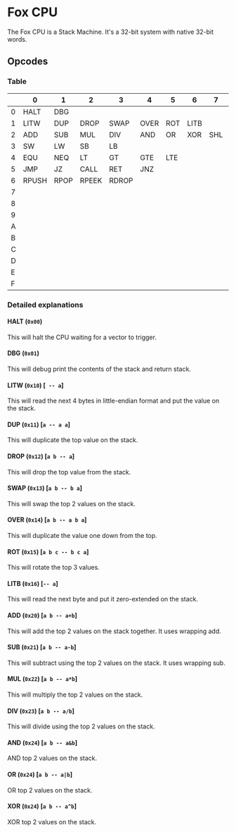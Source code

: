 # Fox CPU

The Fox CPU is a Stack Machine.
It's a 32-bit system with native 32-bit words.

## Opcodes

### Table 

|      | 0     | 1    | 2     | 3     | 4    | 5    | 6    | 7    | 8    | 9    | A    | B    | C    | D    | E    | F    |
| ---- | ----- | ---- | ----- | ----- | ---- | ---- | ---- | ---- | ---- | ---- | ---- | ---- | ---- | ---- | ---- | ---- |
| 0    | HALT  | DBG  |       |       |      |      |      |      |      |      |      |      |      |      |      |      |
| 1    | LITW  | DUP  | DROP  | SWAP  | OVER | ROT  | LITB |      |      |      |      |      |      |      |      |      |
| 2    | ADD   | SUB  | MUL   | DIV   | AND  | OR   | XOR  | SHL  | SHR  | INC  | DEC  | SAR  | NOT  |      |      |      |
| 3    | SW    | LW   | SB    | LB    |      |      |      |      |      |      |      |      |      |      |      |      |
| 4    | EQU   | NEQ  | LT    | GT    | GTE  | LTE  |      |      |      |      |      |      |      |      |      |      |
| 5    | JMP   | JZ   | CALL  | RET   | JNZ  |      |      |      |      |      |      |      |      |      |      |      |
| 6    | RPUSH | RPOP | RPEEK | RDROP |      |      |      |      |      |      |      |      |      |      |      |      |
| 7    |       |      |       |       |      |      |      |      |      |      |      |      |      |      |      |      |
| 8    |       |      |       |       |      |      |      |      |      |      |      |      |      |      |      |      |
| 9    |       |      |       |       |      |      |      |      |      |      |      |      |      |      |      |      |
| A    |       |      |       |       |      |      |      |      |      |      |      |      |      |      |      |      |
| B    |       |      |       |       |      |      |      |      |      |      |      |      |      |      |      |      |
| C    |       |      |       |       |      |      |      |      |      |      |      |      |      |      |      |      |
| D    |       |      |       |       |      |      |      |      |      |      |      |      |      |      |      |      |
| E    |       |      |       |       |      |      |      |      |      |      |      |      |      |      |      |      |
| F    |       |      |       |       |      |      |      |      |      |      |      |      |      |      |      |      |

### Detailed explanations
#### HALT (`0x00`)
This will halt the CPU waiting for a vector to trigger.

#### DBG (`0x01`)
This will debug print the contents of the stack and return stack.

#### LITW (`0x10`) [` -- a`]
This will read the next 4 bytes in little-endian format and put the value on the stack.

#### DUP (`0x11`) [`a -- a a`]
This will duplicate the top value on the stack.

#### DROP (`0x12`) [`a b -- a`]
This will drop the top value from the stack.

#### SWAP (`0x13`) [`a b -- b a`]
This will swap the top 2 values on the stack.

#### OVER (`0x14`) [`a b -- a b a`]
This will duplicate the value one down from the top.

#### ROT (`0x15`) [`a b c -- b c a`]
This will rotate the top 3 values.

#### LITB (`0x16`) [`-- a`]
This will read the next byte and put it zero-extended on the stack.

#### ADD (`0x20`) [`a b -- a+b`]
This will add the top 2 values on the stack together. It uses wrapping add.

#### SUB (`0x21`) [`a b -- a-b`]
This will subtract using the top 2 values on the stack. It uses wrapping sub.

#### MUL (`0x22`) [`a b -- a*b`]
This will multiply the top 2 values on the stack.

#### DIV (`0x23`) [`a b -- a/b`]
This will divide using the top 2 values on the stack.

#### AND (`0x24`) [`a b -- a&b`]
AND top 2 values on the stack.

#### OR (`0x24`) [`a b -- a|b`]
OR top 2 values on the stack.

#### XOR (`0x24`) [`a b -- a^b`]
XOR top 2 values on the stack.